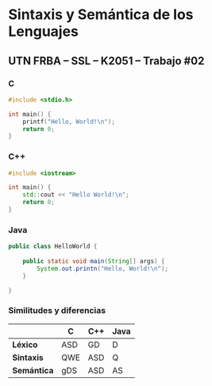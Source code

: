 # Sintaxis y Semántica de los Lenguajes

## UTN FRBA – SSL – K2051 – Trabajo #02


### C

```c
#include <stdio.h>

int main() {
    printf("Hello, World!\n");
    return 0;
}
```

### C++

```c++
#include <iostream>

int main() {
    std::cout << "Hello World!\n";
    return 0;
}
```

### Java

```java
public class HelloWorld {
    
    public static void main(String[] args) {
        System.out.printn("Hello, World!\n");
    }

}

```

### Similitudes y diferencias


|               | C   | C++ | Java |
|---------------|-----|-----|------|
| **Léxico**    | ASD | GD  | D    |
| **Sintaxis**  | QWE | ASD | Q    |
| **Semántica** | gDS | ASD | AS   |